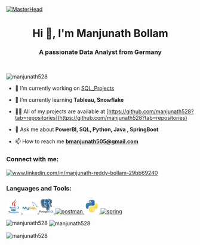 [![MasterHead](https://png.pngtree.com/background/20230617/original/pngtree-web-banner-3d-rendered-ui-for-seo-data-analytics-and-future-picture-image_3704909.jpg)](https://rishavchanda.io) <h1 align="center">Hi 👋, I'm Manjunath Bollam</h1>
<h3 align="center">A passionate Data Analyst from Germany</h3> 

<p align="left"> <img src="https://komarev.com/ghpvc/?username=manjunath528&label=Profile%20views&color=0e75b6&style=flat" alt="manjunath528" /> </p>

- 🔭 I’m currently working on [SQL_Projects](https://github.com/manjunath528/SQL_projects)

- 🌱 I’m currently learning **Tableau, Snowflake**

- 👨‍💻 All of my projects are available at [https://github.com/manjunath528?tab=repositories](https://github.com/manjunath528?tab=repositories)

- 💬 Ask me about **PowerBI, SQL, Python, Java , SpringBoot**

- 📫 How to reach me **bmanjunath505@gmail.com**

<h3 align="left">Connect with me:</h3>
<p align="left">
<a href="https://linkedin.com/in/www.linkedin.com/in/manjunath-reddy-bollam-29bb69240" target="blank"><img align="center" src="https://raw.githubusercontent.com/rahuldkjain/github-profile-readme-generator/master/src/images/icons/Social/linked-in-alt.svg" alt="www.linkedin.com/in/manjunath-reddy-bollam-29bb69240" height="30" width="40" /></a>
</p>

<h3 align="left">Languages and Tools:</h3>
<p align="left"> <a href="https://www.java.com" target="_blank" rel="noreferrer"> <img src="https://raw.githubusercontent.com/devicons/devicon/master/icons/java/java-original.svg" alt="java" width="40" height="40"/> </a> <a href="https://www.mysql.com/" target="_blank" rel="noreferrer"> <img src="https://raw.githubusercontent.com/devicons/devicon/master/icons/mysql/mysql-original-wordmark.svg" alt="mysql" width="40" height="40"/> </a> <a href="https://www.postgresql.org" target="_blank" rel="noreferrer"> <img src="https://raw.githubusercontent.com/devicons/devicon/master/icons/postgresql/postgresql-original-wordmark.svg" alt="postgresql" width="40" height="40"/> </a> <a href="https://postman.com" target="_blank" rel="noreferrer"> <img src="https://www.vectorlogo.zone/logos/getpostman/getpostman-icon.svg" alt="postman" width="40" height="40"/> </a> <a href="https://www.python.org" target="_blank" rel="noreferrer"> <img src="https://raw.githubusercontent.com/devicons/devicon/master/icons/python/python-original.svg" alt="python" width="40" height="40"/> </a> <a href="https://spring.io/" target="_blank" rel="noreferrer"> <img src="https://www.vectorlogo.zone/logos/springio/springio-icon.svg" alt="spring" width="40" height="40"/> </a> </p>

<p><img align="left" src="https://github-readme-stats.vercel.app/api/top-langs?username=manjunath528&show_icons=true&locale=en&layout=compact" alt="manjunath528" /></p>

<p>&nbsp;<img align="center" src="https://github-readme-stats.vercel.app/api?username=manjunath528&show_icons=true&locale=en" alt="manjunath528" /></p>

<p><img align="center" src="https://github-readme-streak-stats.herokuapp.com/?user=manjunath528&" alt="manjunath528" /></p>
